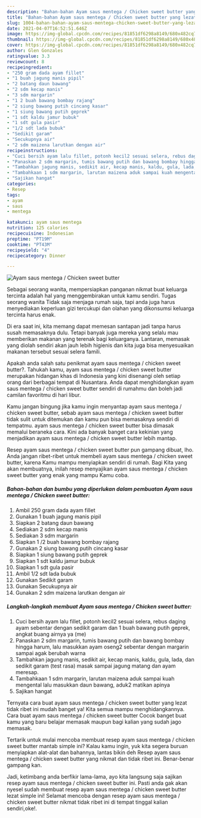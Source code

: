 ```yaml
---
description: "Bahan-bahan Ayam saus mentega / Chicken sweet butter yang lezat Untuk Jualan"
title: "Bahan-bahan Ayam saus mentega / Chicken sweet butter yang lezat Untuk Jualan"
slug: 1004-bahan-bahan-ayam-saus-mentega-chicken-sweet-butter-yang-lezat-untuk-jualan
date: 2021-04-07T16:52:51.646Z
image: https://img-global.cpcdn.com/recipes/81851df6298a8149/680x482cq70/ayam-saus-mentega-chicken-sweet-butter-foto-resep-utama.jpg
thumbnail: https://img-global.cpcdn.com/recipes/81851df6298a8149/680x482cq70/ayam-saus-mentega-chicken-sweet-butter-foto-resep-utama.jpg
cover: https://img-global.cpcdn.com/recipes/81851df6298a8149/680x482cq70/ayam-saus-mentega-chicken-sweet-butter-foto-resep-utama.jpg
author: Glen Gonzales
ratingvalue: 3.3
reviewcount: 8
recipeingredient:
- "250 gram dada ayam fillet"
- "1 buah jagung manis pipil"
- "2 batang daun bawang"
- "2 sdm kecap manis"
- "3 sdm margarin"
- "1 2 buah bawang bombay rajang"
- "2 siung bawang putih cincang kasar"
- "1 siung bawang putih geprek"
- "1 sdt kaldu jamur bubuk"
- "1 sdt gula pasir"
- "1/2 sdt lada bubuk"
- "Sedikit garam"
- "Secukupnya air"
- "2 sdm maizena larutkan dengan air"
recipeinstructions:
- "Cuci bersih ayam lalu fillet, potonh kecil2 sesuai selera, rebus daging ayam sebentar dengan sedikit garam dan 1 buah bawang putih geprek, angkat buang airnya ya (me)"
- "Panaskan 2 sdm margarin, tumis bawang putih dan bawang bombay hingga harum, lalu masukkan ayam oseng2 sebentar dengan margarin sampai agak berubah warna"
- "Tambahkan jagung manis, sedikit air, kecap manis, kaldu, gula, lada, dan sedikit garam (test rasa) masak sampai jagung matang dan ayam meresap."
- "Tambahkaan 1 sdm margarin, larutan maizena aduk sampai kuah mengental lalu masukkan daun bawang, aduk2 matikan apinya"
- "Sajikan hangat"
categories:
- Resep
tags:
- ayam
- saus
- mentega

katakunci: ayam saus mentega 
nutrition: 125 calories
recipecuisine: Indonesian
preptime: "PT19M"
cooktime: "PT43M"
recipeyield: "4"
recipecategory: Dinner

---
```



![Ayam saus mentega / Chicken sweet butter](https://img-global.cpcdn.com/recipes/81851df6298a8149/680x482cq70/ayam-saus-mentega-chicken-sweet-butter-foto-resep-utama.jpg)

Sebagai seorang wanita, mempersiapkan panganan nikmat buat keluarga tercinta adalah hal yang menggembirakan untuk kamu sendiri. Tugas seorang  wanita Tidak saja menjaga rumah saja, tapi anda juga harus menyediakan keperluan gizi tercukupi dan olahan yang dikonsumsi keluarga tercinta harus enak.

Di era  saat ini, kita memang dapat memesan santapan jadi tanpa harus susah memasaknya dulu. Tetapi banyak juga mereka yang selalu mau memberikan makanan yang terenak bagi keluarganya. Lantaran, memasak yang diolah sendiri akan jauh lebih higienis dan kita juga bisa menyesuaikan makanan tersebut sesuai selera famili. 



Apakah anda salah satu penikmat ayam saus mentega / chicken sweet butter?. Tahukah kamu, ayam saus mentega / chicken sweet butter merupakan hidangan khas di Indonesia yang kini disenangi oleh setiap orang dari berbagai tempat di Nusantara. Anda dapat menghidangkan ayam saus mentega / chicken sweet butter sendiri di rumahmu dan boleh jadi camilan favoritmu di hari libur.

Kamu jangan bingung jika kamu ingin menyantap ayam saus mentega / chicken sweet butter, sebab ayam saus mentega / chicken sweet butter tidak sulit untuk ditemukan dan kamu pun bisa memasaknya sendiri di tempatmu. ayam saus mentega / chicken sweet butter bisa dimasak memalui beraneka cara. Kini ada banyak banget cara kekinian yang menjadikan ayam saus mentega / chicken sweet butter lebih mantap.

Resep ayam saus mentega / chicken sweet butter pun gampang dibuat, lho. Anda jangan ribet-ribet untuk membeli ayam saus mentega / chicken sweet butter, karena Kamu mampu menyiapkan sendiri di rumah. Bagi Kita yang akan membuatnya, inilah resep menyajikan ayam saus mentega / chicken sweet butter yang enak yang mampu Kamu coba.

<!--inarticleads1-->

##### Bahan-bahan dan bumbu yang diperlukan dalam pembuatan Ayam saus mentega / Chicken sweet butter:

1. Ambil 250 gram dada ayam fillet
1. Gunakan 1 buah jagung manis pipil
1. Siapkan 2 batang daun bawang
1. Sediakan 2 sdm kecap manis
1. Sediakan 3 sdm margarin
1. Siapkan 1 /2 buah bawang bombay rajang
1. Gunakan 2 siung bawang putih cincang kasar
1. Siapkan 1 siung bawang putih geprek
1. Siapkan 1 sdt kaldu jamur bubuk
1. Siapkan 1 sdt gula pasir
1. Ambil 1/2 sdt lada bubuk
1. Gunakan Sedikit garam
1. Gunakan Secukupnya air
1. Gunakan 2 sdm maizena larutkan dengan air




<!--inarticleads2-->

##### Langkah-langkah membuat Ayam saus mentega / Chicken sweet butter:

1. Cuci bersih ayam lalu fillet, potonh kecil2 sesuai selera, rebus daging ayam sebentar dengan sedikit garam dan 1 buah bawang putih geprek, angkat buang airnya ya (me)
1. Panaskan 2 sdm margarin, tumis bawang putih dan bawang bombay hingga harum, lalu masukkan ayam oseng2 sebentar dengan margarin sampai agak berubah warna
1. Tambahkan jagung manis, sedikit air, kecap manis, kaldu, gula, lada, dan sedikit garam (test rasa) masak sampai jagung matang dan ayam meresap.
1. Tambahkaan 1 sdm margarin, larutan maizena aduk sampai kuah mengental lalu masukkan daun bawang, aduk2 matikan apinya
1. Sajikan hangat




Ternyata cara buat ayam saus mentega / chicken sweet butter yang lezat tidak ribet ini mudah banget ya! Kita semua mampu menghidangkannya. Cara buat ayam saus mentega / chicken sweet butter Cocok banget buat kamu yang baru belajar memasak maupun bagi kalian yang sudah jago memasak.

Tertarik untuk mulai mencoba membuat resep ayam saus mentega / chicken sweet butter mantab simple ini? Kalau kamu ingin, yuk kita segera buruan menyiapkan alat-alat dan bahannya, lantas bikin deh Resep ayam saus mentega / chicken sweet butter yang nikmat dan tidak ribet ini. Benar-benar gampang kan. 

Jadi, ketimbang anda berfikir lama-lama, ayo kita langsung saja sajikan resep ayam saus mentega / chicken sweet butter ini. Pasti anda gak akan nyesel sudah membuat resep ayam saus mentega / chicken sweet butter lezat simple ini! Selamat mencoba dengan resep ayam saus mentega / chicken sweet butter nikmat tidak ribet ini di tempat tinggal kalian sendiri,oke!.

